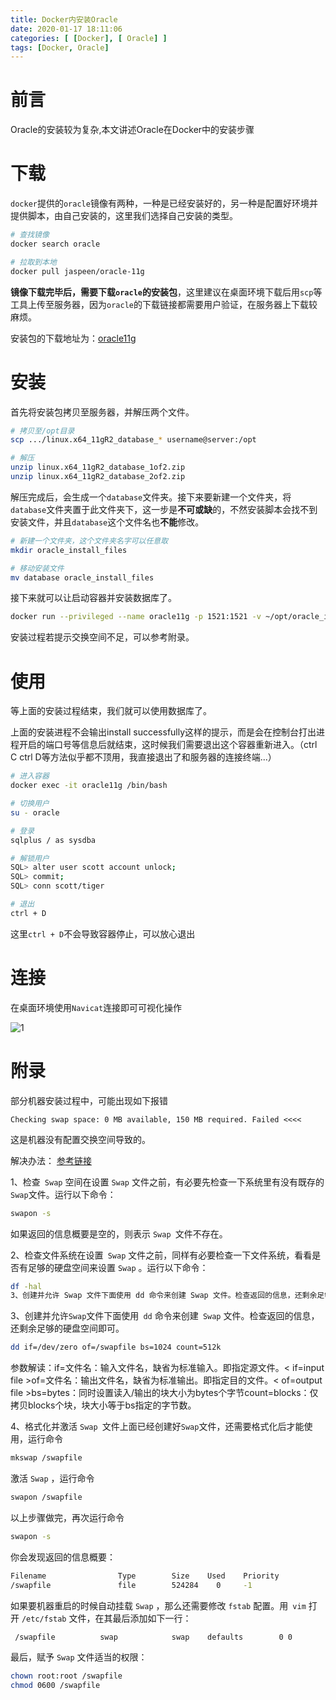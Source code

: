 ```yaml
---
title: Docker内安装Oracle
date: 2020-01-17 18:11:06
categories: [ [Docker], [ Oracle] ]
tags: [Docker, Oracle]
---
```

# 前言
Oracle的安装较为复杂,本文讲述Oracle在Docker中的安装步骤

<!--more-->
# 下载

`docker`提供的`oracle`镜像有两种，一种是已经安装好的，另一种是配置好环境并提供脚本，由自己安装的，这里我们选择自己安装的类型。

``` bash
# 查找镜像
docker search oracle

# 拉取到本地
docker pull jaspeen/oracle-11g
```

**镜像下载完毕后，需要下载`oracle`的安装包**，这里建议在桌面环境下载后用`scp`等工具上传至服务器，因为`oracle`的下载链接都需要用户验证，在服务器上下载较麻烦。

安装包的下载地址为：[oracle11g](https://www.oracle.com/database/technologies/112010-linx8664soft.html)

# 安装

首先将安装包拷贝至服务器，并解压两个文件。

``` bash
# 拷贝至/opt目录
scp .../linux.x64_11gR2_database_* username@server:/opt

# 解压
unzip linux.x64_11gR2_database_1of2.zip
unzip linux.x64_11gR2_database_2of2.zip
```

解压完成后，会生成一个`database`文件夹。接下来要新建一个文件夹，将`database`文件夹置于此文件夹下，这一步是**不可或缺**的，不然安装脚本会找不到安装文件，并且`database`这个文件名也**不能**修改。

``` bash
# 新建一个文件夹，这个文件夹名字可以任意取
mkdir oracle_install_files

# 移动安装文件
mv database oracle_install_files
```

接下来就可以让启动容器并安装数据库了。

``` bash
docker run --privileged --name oracle11g -p 1521:1521 -v ~/opt/oracle_install_files:/install jaspeen/oracle-11g
```

安装过程若提示交换空间不足，可以参考附录。

# 使用 

等上面的安装过程结束，我们就可以使用数据库了。

上面的安装进程不会输出install successfully这样的提示，而是会在控制台打出进程开启的端口号等信息后就结束，这时候我们需要退出这个容器重新进入。（ctrl C ctrl D等方法似乎都不顶用，我直接退出了和服务器的连接终端...）

``` bash
# 进入容器
docker exec -it oracle11g /bin/bash

# 切换用户
su - oracle

# 登录
sqlplus / as sysdba 

# 解锁用户
SQL> alter user scott account unlock;
SQL> commit;
SQL> conn scott/tiger

# 退出
ctrl + D
```

这里`ctrl + D`不会导致容器停止，可以放心退出

# 连接

在桌面环境使用`Navicat`连接即可可视化操作

![1](http://pic.xuecq.cc/docker-aliyun.png)



# 附录

部分机器安装过程中，可能出现如下报错

`Checking swap space: 0 MB available, 150 MB required. Failed <<<<`

这是机器没有配置交换空间导致的。

解决办法： [参考链接](https://www.cnblogs.com/a9999/p/6957280.html)

1、检查` Swap` 空间在设置 `Swap` 文件之前，有必要先检查一下系统里有没有既存的` Swap `文件。运行以下命令：

``` bash
swapon -s
```

如果返回的信息概要是空的，则表示 `Swap `文件不存在。

2、检查文件系统在设置` Swap` 文件之前，同样有必要检查一下文件系统，看看是否有足够的硬盘空间来设置 `Swap` 。运行以下命令：

``` bash
df -hal
3、创建并允许 Swap 文件下面使用 dd 命令来创建 Swap 文件。检查返回的信息，还剩余足够的硬盘空间即可。
```

 3、创建并允许` Swap `文件下面使用` dd` 命令来创建` Swap` 文件。检查返回的信息，还剩余足够的硬盘空间即可。

``` bash
dd if=/dev/zero of=/swapfile bs=1024 count=512k
```

参数解读：if=文件名：输入文件名，缺省为标准输入。即指定源文件。< if=input file >of=文件名：输出文件名，缺省为标准输出。即指定目的文件。< of=output file >bs=bytes：同时设置读入/输出的块大小为bytes个字节count=blocks：仅拷贝blocks个块，块大小等于bs指定的字节数。

4、格式化并激活 `Swap `文件上面已经创建好` Swap `文件，还需要格式化后才能使用，运行命令

``` bash
mkswap /swapfile
```


激活 `Swap` ，运行命令

``` bash
swapon /swapfile
```

以上步骤做完，再次运行命令 

``` bash
swapon -s
```

你会发现返回的信息概要：

``` bash
Filename                Type        Size    Used    Priority
/swapfile               file        524284    0     -1
```

如果要机器重启的时候自动挂载 `Swap` ，那么还需要修改 `fstab` 配置。用` vim` 打开 `/etc/fstab` 文件，在其最后添加如下一行：

``` bash
 /swapfile          swap            swap    defaults        0 0
```

最后，赋予 `Swap` 文件适当的权限：

``` bash
chown root:root /swapfile 
chmod 0600 /swapfile
```


